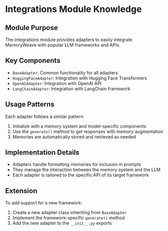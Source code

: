 # Integrations Module Knowledge

## Module Purpose

The integrations module provides adapters to easily integrate MemoryWeave with popular LLM frameworks and APIs.

## Key Components

- `BaseAdapter`: Common functionality for all adapters
- `HuggingFaceAdapter`: Integration with Hugging Face Transformers
- `OpenAIAdapter`: Integration with OpenAI API
- `LangChainAdapter`: Integration with LangChain framework

## Usage Patterns

Each adapter follows a similar pattern:

1. Initialize with a memory system and model-specific components
1. Use the `generate()` method to get responses with memory augmentation
1. Memories are automatically stored and retrieved as needed

## Implementation Details

- Adapters handle formatting memories for inclusion in prompts
- They manage the interaction between the memory system and the LLM
- Each adapter is tailored to the specific API of its target framework

## Extension

To add support for a new framework:

1. Create a new adapter class inheriting from `BaseAdapter`
1. Implement the framework-specific `generate()` method
1. Add the new adapter to the `__init__.py` exports
